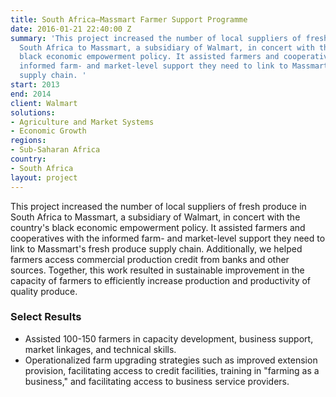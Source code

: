 ```yaml
---
title: South Africa—Massmart Farmer Support Programme
date: 2016-01-21 22:40:00 Z
summary: 'This project increased the number of local suppliers of fresh produce in
  South Africa to Massmart, a subsidiary of Walmart, in concert with the country''s
  black economic empowerment policy. It assisted farmers and cooperatives with the
  informed farm- and market-level support they need to link to Massmart''s fresh produce
  supply chain. '
start: 2013
end: 2014
client: Walmart
solutions:
- Agriculture and Market Systems
- Economic Growth
regions:
- Sub-Saharan Africa
country:
- South Africa
layout: project
---
```


This project increased the number of local suppliers of fresh produce in South Africa to Massmart, a subsidiary of Walmart, in concert with the country's black economic empowerment policy. It assisted farmers and cooperatives with the informed farm- and market-level support they need to link to Massmart's fresh produce supply chain. Additionally, we helped farmers access commercial production credit from banks and other sources. Together, this work resulted in sustainable improvement in the capacity of farmers to efficiently increase production and productivity of quality produce.

### Select Results

* Assisted 100-150 farmers in capacity development, business support, market linkages, and technical skills.
* Operationalized farm upgrading strategies such as improved extension provision, facilitating access to credit facilities, training in "farming as a business," and facilitating access to business service providers.